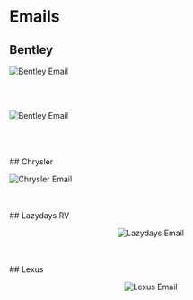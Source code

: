 # Emails

## Bentley

<p>
  <img src="screenshots/0816-Bentley.png" alt="Bentley Email">  
</p> 
<br/>
<br/>
<p>
  <img src="screenshots/0816-Bentley2.png" alt="Bentley Email">  
</p> 
<br/>

<br/>
<br/>
## Chrysler

<p>
  <img src="screenshots/Chrysler-Pacifica.jpeg" alt="Chrysler Email">  
</p> 
<br/>
<br/>
## Lazydays RV

<p align="center">
  <img src="screenshots/CrownClub-EM-1016.png" alt="Lazydays Email">  
</p> 

<br/>
<br/>
## Lexus

<p align="center">
  <img src="screenshots/Lexus-Exhilaration-Email.png" alt="Lexus Email">  
</p> 


